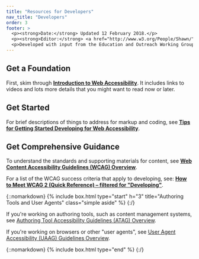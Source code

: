 ```yaml
---
title: "Resources for Developers"
nav_title: "Developers"
order: 3
footer: >
  <p><strong>Date:</strong> Updated 12 February 2018.</p>
  <p><strong>Editor:</strong> <a href="http://www.w3.org/People/Shawn/">Shawn Lawton Henry</a>.</p>
  <p>Developed with input from the Education and Outreach Working Group (<a href="http://www.w3.org/WAI/EO/">EOWG</a>).</p>
---
```


## Get a Foundation

First, skim through **[Introduction to Web Accessibility]( https://www.w3.org/WAI/intro/accessibility)**. It includes links to videos and lots more details that you might want to read now or later.

## Get Started

For brief descriptions of things to address for markup and coding, see **[Tips for Getting Started Developing for Web Accessibility]( https://www.w3.org/WAI/gettingstarted/tips/developing)**.

## Get Comprehensive Guidance

To understand the standards and supporting materials for content, see **[Web Content Accessibility Guidelines (WCAG) Overview]( http://www.w3.org/WAI/intro/wcag.php)**.

For a list of the WCAG success criteria that apply to developing, see: **[How to Meet WCAG 2 (Quick Reference) – filtered for "Developing"]( https://www.w3.org/WAI/WCAG20/quickref/?currentsidebar=%23col_customize)**.


{::nomarkdown}
{% include box.html type="start" h="3" title="Authoring Tools and User Agents" class="simple aside" %}
{:/}

If you're working on authoring tools, such as content management systems, see [Authoring Tool Accessibility Guidelines (ATAG) Overview](https://www.w3.org/WAI/intro/atag).

If you're working on browsers or other "user agents", see [User Agent Accessibility (UAAG) Guidelines Overview](https://www.w3.org/WAI/intro/uaag).

{::nomarkdown}
{% include box.html type="end" %}
{:/}
